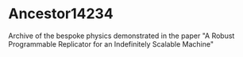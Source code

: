 # Ancestor14234
Archive of the bespoke physics demonstrated in the paper "A Robust Programmable Replicator for an Indefinitely Scalable Machine"

